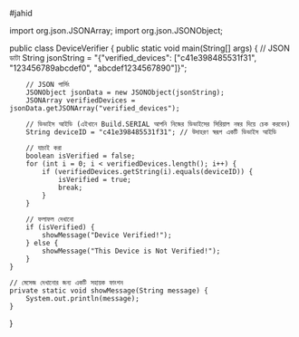 #jahid

import org.json.JSONArray;
import org.json.JSONObject;

public class DeviceVerifier {
    public static void main(String[] args) {
        // JSON ডাটা
        String jsonString = "{\"verified_devices\": [\"c41e398485531f31\", \"123456789abcdef0\", \"abcdef1234567890\"]}";
        
        // JSON পার্সিং
        JSONObject jsonData = new JSONObject(jsonString);
        JSONArray verifiedDevices = jsonData.getJSONArray("verified_devices");

        // ডিভাইস আইডি (এইখানে Build.SERIAL আপনি নিজের ডিভাইসের সিরিয়াল নম্বর দিয়ে চেক করবেন)
        String deviceID = "c41e398485531f31"; // উদাহরণ স্বরূপ একটি ডিভাইস আইডি

        // যাচাই করা
        boolean isVerified = false;
        for (int i = 0; i < verifiedDevices.length(); i++) {
            if (verifiedDevices.getString(i).equals(deviceID)) {
                isVerified = true;
                break;
            }
        }

        // ফলাফল দেখানো
        if (isVerified) {
            showMessage("Device Verified!");
        } else {
            showMessage("This Device is Not Verified!");
        }
    }

    // মেসেজ দেখানোর জন্য একটি সহায়ক ফাংশন
    private static void showMessage(String message) {
        System.out.println(message);
    }
}